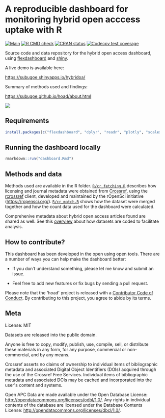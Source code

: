 # A reproducible dashboard for monitoring hybrid open acccess uptake with R

[![Main](https://github.com/subugoe/hoad/workflows/.github/workflows/main.yaml/badge.svg)](https://github.com/subugoe/hoad/actions)
[![R CMD check](https://github.com/subugoe/hoad/workflows/R-CMD-check/badge.svg)](https://github.com/subugoe/hoad/actions)
[![CRAN status](https://www.r-pkg.org/badges/version/hoad)](https://CRAN.R-project.org/package=hoad)
[![Codecov test coverage](https://codecov.io/gh/subugoe/hoad/branch/master/graph/badge.svg)](https://codecov.io/gh/subugoe/hoad)

Source code and data repository for the hybrid open access dashboard, using [flexdashboard](https://rstudio.github.io/flexdashboard) and [shiny](http://shiny.rstudio.com).

A live demo is available here:

<https://subugoe.shinyapps.io/hybridoa/>

Summary of methods used and findings:

<https://subugoe.github.io/hoad/about.html>

![](img/screenshot.png)

## Requirements

```r
install.packages(c("flexdashboard", "dplyr", "readr", "plotly", "scales", "ggalt"), dependencies = TRUE)
```

## Running the dashboard locally

```r
rmarkdown::run("dashboard.Rmd")
```

## Methods and data

Methods used are available in the R folder. [`R/cr_fetching.R`](R/cr_fetching.R) describes how licensing and journal metadata were obtained from [Crossref](https://www.crossref.org/), using the [rcrossref](https://github.com/ropensci/rcrossref) client, developed and maintained by the rOpenSci initiative (https://ropensci.org/). [`R/cr_match.R`](R/cr_match.R) shows how the dataset were merged together and how the count data used for the dashboard were calculated. 

<!--For a long-form documentation, see [about.md](about.md)-->

Comprehenive metadata about hybrid open access articles found are shared as well. See this [overview](data/README.md) about how datasets are coded to facilitate analysis.


## How to contribute?

This dashboard has been developed in the open using open tools. There are a number of ways you can help make the dashboard better:

- If you don’t understand something, please let me know and submit an issue.

- Feel free to add new features or fix bugs by sending a pull request.

Please note that the 'hoad' project is released with a [Contributor Code of Conduct](CODE_OF_CONDUCT.md).
By contributing to this project, you agree to abide by its terms.

## Meta

License: MIT

Datasets are released into the public domain.

Anyone is free to copy, modify, publish, use, compile, sell, or distribute these materials in any form, for any purpose, commercial or non-commercial, and by any means.

Crossref asserts no claims of ownership to individual items of bibliographic metadata and associated Digital Object Identifiers (DOIs) acquired through the use of the Crossref Free Services. Individual items of bibliographic metadata and associated DOIs may be cached and incorporated into the user's content and systems.

Open APC Data are made available under the Open Database License: http://opendatacommons.org/licenses/odbl/1.0/. Any rights in individual contents of the database are licensed under the Database Contents License: http://opendatacommons.org/licenses/dbcl/1.0/.
